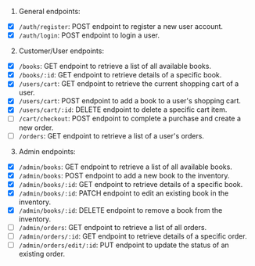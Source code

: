 1. General endpoints:

-  [x] `/auth/register`: POST endpoint to register a new user account.
-  [x] `/auth/login`: POST endpoint to login a user.

2. Customer/User endpoints:

-  [x] `/books`: GET endpoint to retrieve a list of all available books.
-  [x] `/books/:id`: GET endpoint to retrieve details of a specific book.
-  [x] `/users/cart`: GET endpoint to retrieve the current shopping cart of a user.
-  [x] `/users/cart`: POST endpoint to add a book to a user's shopping cart.
- [x] `/users/cart/:id`: DELETE endpoint to delete a specific cart item.
-  [ ] `/cart/checkout`: POST endpoint to complete a purchase and create a new order.
-  [ ] `/orders`: GET endpoint to retrieve a list of a user's orders.

3. Admin endpoints:

-  [x] `/admin/books`: GET endpoint to retrieve a list of all available books.
-  [x] `/admin/books`: POST endpoint to add a new book to the inventory.
-  [x] `/admin/books/:id`: GET endpoint to retrieve details of a specific book.
-  [x] `/admin/books/:id`: PATCH endpoint to edit an existing book in the inventory.
-  [x] `/admin/books/:id`: DELETE endpoint to remove a book from the inventory.
-  [ ] `/admin/orders`: GET endpoint to retrieve a list of all orders.
-  [ ] `/admin/orders/:id`: GET endpoint to retrieve details of a specific order.
-  [ ] `/admin/orders/edit/:id`: PUT endpoint to update the status of an existing order.
